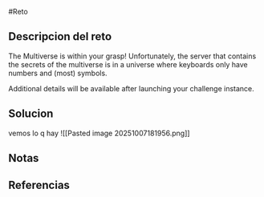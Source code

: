 #Reto 
## Descripcion del reto
The Multiverse is within your grasp! Unfortunately, the server that contains the secrets of the multiverse is in a universe where keyboards only have numbers and (most) symbols.

Additional details will be available after launching your challenge instance.
## Solucion
vemos lo q hay
![[Pasted image 20251007181956.png]]

## Notas

## Referencias
